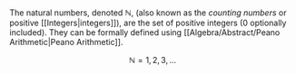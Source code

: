 The natural numbers, denoted $\mathbb{N}$, (also known as the *counting numbers* or positive [[Integers|integers]]), are the set of positive integers ($0$ optionally included). They can be formally defined using [[Algebra/Abstract/Peano Arithmetic|Peano Arithmetic]].

$$
\mathbb{N} = 1,2,3,\dots
$$